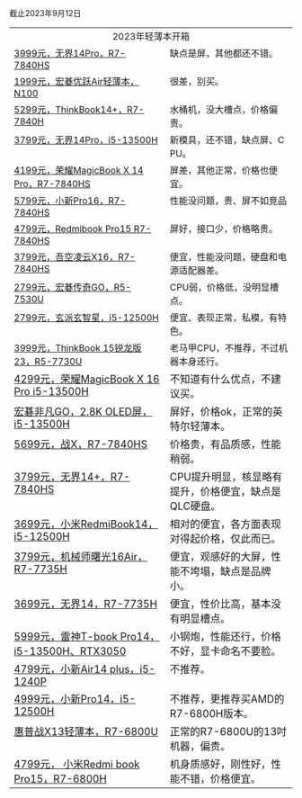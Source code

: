 截止2023年9月12日
<table>
  <tbody>
    <tr><td valign="middle" rowspan="1" colspan="2" style="word-break: break-all;" align="center">2023年轻薄本开箱</td></tr>
    <tr><td valign="top" colspan="1" rowspan="1"><a target="_blank" href="http://mp.weixin.qq.com/s?__biz=MzA5MzcxNjQwNw==&amp;mid=2649911539&amp;idx=1&amp;sn=68ce759fc97adcd044c20aa4db24d5dc&amp;chksm=885f7a2bbf28f33d4dd15364353728db0dcb9663d6edda00c47600f6e7c7f54257641a61583e&amp;scene=21#wechat_redirect" textvalue="3999元，无界14Pro，R7-7840HS" linktype="text" imgurl="" imgdata="null" data-itemshowtype="0" tab="innerlink" data-linktype="2" hasload="1">3999元，无界14Pro，R7-7840HS</a><br></td><td valign="top" colspan="1" rowspan="1" style="word-break: break-all;">缺点是屏，其他都还不错。<br></td></tr>
    <tr><td valign="top" colspan="1" rowspan="1"><a target="_blank" href="http://mp.weixin.qq.com/s?__biz=MzA5MzcxNjQwNw==&amp;mid=2649911096&amp;idx=1&amp;sn=88af95611777632b29dc4ed02b9d340d&amp;chksm=885f65e0bf28ecf6a1a8b885e277bc6cc42db9703383469e051b23d5c13a9feec50c013ec903&amp;scene=21#wechat_redirect" textvalue="1999元，宏碁优跃Air轻薄本，N100" linktype="text" imgurl="" imgdata="null" data-itemshowtype="0" tab="innerlink" data-linktype="2" hasload="1">1999元，宏碁优跃Air轻薄本，N100</a><br></td><td valign="top" colspan="1" rowspan="1" style="word-break: break-all;">很差，别买。<br></td>
    </tr><tr><td valign="top" colspan="1" rowspan="1"><a target="_blank" href="http://mp.weixin.qq.com/s?__biz=MzA5MzcxNjQwNw==&amp;mid=2649910940&amp;idx=1&amp;sn=dc1aaaa723046553f3810e4efe0fa3d2&amp;chksm=885f6444bf28ed5246094d36af2b4cac7e92ce07ab15172c05c2c617c66c2c9c03d78b9a455f&amp;scene=21#wechat_redirect" textvalue="5299元，ThinkBook14+，R7-7840H" linktype="text" imgurl="" imgdata="null" data-itemshowtype="0" tab="innerlink" data-linktype="2" hasload="1">5299元，ThinkBook14+，R7-7840H</a><br></td><td valign="top" colspan="1" rowspan="1" style="word-break: break-all;">水桶机，没大槽点，价格偏贵。<br></td></tr>
    <tr><td valign="top" colspan="1" rowspan="1"><a target="_blank" href="http://mp.weixin.qq.com/s?__biz=MzA5MzcxNjQwNw==&amp;mid=2649910619&amp;idx=1&amp;sn=6824e7497e81dcfd0b5ff0e18f5dab02&amp;chksm=885f6783bf28ee95e4475e16a7f275eb8ae6faf6c009b82117ac1503a6f7c16713affbb7b695&amp;scene=21#wechat_redirect" textvalue="3799元，无界14Pro，i5-13500H" linktype="text" imgurl="" imgdata="null" data-itemshowtype="0" tab="innerlink" data-linktype="2" hasload="1">3799元，无界14Pro，i5-13500H</a><br></td><td valign="top" colspan="1" rowspan="1" style="word-break: break-all;">新模具，还不错，缺点屏、CPU。<br></td></tr>
    <tr><td valign="top" colspan="1" rowspan="1"><a target="_blank" href="http://mp.weixin.qq.com/s?__biz=MzA5MzcxNjQwNw==&amp;mid=2649910449&amp;idx=1&amp;sn=0157ed25a9e58d8e693a01da2adfbaab&amp;chksm=885f6669bf28ef7f6231d0745de3fce0ab63595aaf00a0d3cd6bf357cc0c11ee4a5db487fb2e&amp;scene=21#wechat_redirect" textvalue="4199元，荣耀MagicBook X 14 Pro，R7-7840HS" linktype="text" imgurl="" imgdata="null" data-itemshowtype="0" tab="innerlink" data-linktype="2" hasload="1">4199元，荣耀MagicBook X 14 Pro，R7-7840HS</a><br></td><td valign="top" colspan="1" rowspan="1" style="word-break: break-all;">屏差，其他正常，价格也便宜。<br></td>
    </tr><tr><td valign="top" colspan="1" rowspan="1"><a target="_blank" href="http://mp.weixin.qq.com/s?__biz=MzA5MzcxNjQwNw==&amp;mid=2649910391&amp;idx=1&amp;sn=8c6e2a1af72baabebbf4cd4cc3a6c493&amp;chksm=885f66afbf28efb9d81d12da5c4e424f7f5595f638de5ec6953abadf619a0539cad181f4b431&amp;scene=21#wechat_redirect" textvalue="5799元，小新Pro16，R7-7840HS" linktype="text" imgurl="" imgdata="null" data-itemshowtype="0" tab="innerlink" data-linktype="2" hasload="1">5799元，小新Pro16，R7-7840HS</a><br></td><td valign="top" colspan="1" rowspan="1" style="word-break: break-all;">性能没问题，贵、屏不如竞品<br></td></tr>
    <tr><td valign="top" colspan="1" rowspan="1"><a target="_blank" href="http://mp.weixin.qq.com/s?__biz=MzA5MzcxNjQwNw==&amp;mid=2649910195&amp;idx=1&amp;sn=c71e09ba73ab0cf88b50277519d24233&amp;chksm=885f616bbf28e87dedb4a489cc8653c547bf907bcf84aca7c7a5d34365ad3e333c9df928cbe9&amp;scene=21#wechat_redirect" textvalue="4799元，Redmibook Pro15 R7-7840HS" linktype="text" imgurl="" imgdata="null" data-itemshowtype="0" tab="innerlink" data-linktype="2" hasload="1">4799元，Redmibook Pro15 R7-7840HS</a><br></td><td valign="top" colspan="1" rowspan="1" style="word-break: break-all;">屏好，接口少，价格略贵。</td></tr>
    <tr><td valign="top" colspan="1" rowspan="1"><a target="_blank" href="http://mp.weixin.qq.com/s?__biz=MzA5MzcxNjQwNw==&amp;mid=2649910028&amp;idx=1&amp;sn=ef2a868356bfd483f08244a899137cfa&amp;chksm=885f61d4bf28e8c2a438485f4cb429ed366d54f23b6f0fe285fa2449f33b31bc7402c3188d1c&amp;scene=21#wechat_redirect" textvalue="3799元，吾空凌云X16，R7-7840HS" linktype="text" imgurl="" imgdata="null" data-itemshowtype="0" tab="innerlink" data-linktype="2" hasload="1">3799元，吾空凌云X16，R7-7840HS</a><br></td><td valign="top" colspan="1" rowspan="1" style="word-break: break-all;">便宜，性能没问题，硬盘和电源适配器差。<br></td></tr>
    <tr><td valign="top" colspan="1" rowspan="1"><a target="_blank" href="http://mp.weixin.qq.com/s?__biz=MzA5MzcxNjQwNw==&amp;mid=2649909494&amp;idx=1&amp;sn=b9482f9bb662c2d78aad5de0282f2e0c&amp;chksm=885f622ebf28eb38b7bc734561acae3357ec8b6f4efefff95042e8a756f8a3f0461f8c078b95&amp;scene=21#wechat_redirect" textvalue="2799元，宏碁传奇GO，R5-7530U" linktype="text" imgurl="" imgdata="null" data-itemshowtype="0" tab="innerlink" data-linktype="2" hasload="1">2799元，宏碁传奇GO，R5-7530U</a><br></td><td valign="top" colspan="1" rowspan="1" style="word-break: break-all;">CPU弱，价格低，没明显槽点。<br></td></tr>
    <tr><td valign="top" colspan="1" rowspan="1"><a target="_blank" href="http://mp.weixin.qq.com/s?__biz=MzA5MzcxNjQwNw==&amp;mid=2649909324&amp;idx=1&amp;sn=b44e09a25e3947a13d1bcacc928d9f19&amp;chksm=885f6294bf28eb829cf9c7587500c49d5547fa8fc1cd0bf654a481a142cd5ac2eec6a8059aac&amp;scene=21#wechat_redirect" textvalue="2799元，玄派玄智星，i5-12500H" linktype="text" imgurl="" imgdata="null" data-itemshowtype="0" tab="innerlink" data-linktype="2" hasload="1">2799元，玄派玄智星，i5-12500H</a><br></td><td valign="top" colspan="1" rowspan="1" style="word-break: break-all;">便宜、表现正常，私模，有特色。<br></td></tr>
    <tr><td valign="top" colspan="1" rowspan="1"><a target="_blank" href="http://mp.weixin.qq.com/s?__biz=MzA5MzcxNjQwNw==&amp;mid=2649909117&amp;idx=1&amp;sn=4487fb35e4cd35c0859f3bb80c8fe187&amp;chksm=885f6da5bf28e4b3155a985542a6c20d9cf5ce3c4c811497e16286d96521a5e823ab29c5c850&amp;scene=21#wechat_redirect" textvalue="3999元，ThinkBook 15锐龙版23，R5-7730U" linktype="text" imgurl="" imgdata="null" data-itemshowtype="0" tab="innerlink" data-linktype="2" hasload="1">3999元，ThinkBook 15锐龙版23，R5-7730U</a><br></td><td valign="top" colspan="1" rowspan="1" style="word-break: break-all;">老马甲CPU，不推荐，不过机器本身还行。<br></td></tr>
    <tr><td valign="top" colspan="1" rowspan="1"><a target="_blank" href="http://mp.weixin.qq.com/s?__biz=MzA5MzcxNjQwNw==&amp;mid=2649908620&amp;idx=1&amp;sn=92906d7778d70ab196ac28511bb8c18f&amp;chksm=885f6f54bf28e642b5bdcae25c12219e7fb8044393b4f5dd6ca75a20c291fb43ad10bebf440b&amp;scene=21#wechat_redirect" textvalue="4299元，荣耀MagicBook X 16 Pro i5-13500H" linktype="text" imgurl="" imgdata="null" data-itemshowtype="0" tab="innerlink" data-linktype="2" style="font-size: 18px;" hasload="1"><span style="font-size: 18px;">4299元，荣耀MagicBook X 16 Pro i5-13500H</span></a><br></td><td valign="top" colspan="1" rowspan="1" style="word-break: break-all;"><span style="font-size: 18px;">不知道有什么优点，不建议买。<br></span></td></tr>
    <tr><td valign="top" colspan="1" rowspan="1"><a target="_blank" href="http://mp.weixin.qq.com/s?__biz=MzA5MzcxNjQwNw==&amp;mid=2649908559&amp;idx=1&amp;sn=8ce4545769fd89f65cba31af9134a6ac&amp;chksm=885f6f97bf28e68139751257e17596424006658c2910f030c65d5a323c5e82e6a302fca67884&amp;scene=21#wechat_redirect" textvalue="宏碁非凡GO，2.8K OLED屏，i5-13500H" linktype="text" imgurl="" imgdata="null" data-itemshowtype="0" tab="innerlink" data-linktype="2" style="font-size: 18px;" hasload="1"><span style="font-size: 18px;">宏碁非凡GO，2.8K OLED屏，i5-13500H</span></a><br></td><td valign="top" colspan="1" rowspan="1" style="word-break: break-all;"><span style="font-size: 18px;">屏好，价格ok，正常的英特尔轻薄本。<br></span></td></tr>
    <tr><td valign="top" colspan="1" rowspan="1"><a target="_blank" href="http://mp.weixin.qq.com/s?__biz=MzA5MzcxNjQwNw==&amp;mid=2649908488&amp;idx=1&amp;sn=d2b6fb2cd410dbd3db21ac25f04fdec0&amp;chksm=885f6fd0bf28e6c65e56510f5091321c71688c168e42a075e77d807bee057a7a5e84f2f8d6c9&amp;scene=21#wechat_redirect" textvalue="5699元，战X，R7-7840HS" linktype="text" imgurl="" imgdata="null" data-itemshowtype="0" tab="innerlink" data-linktype="2" style="font-size: 18px;" hasload="1"><span style="font-size: 18px;">5699元，战X，R7-7840HS</span></a><br></td><td valign="top" colspan="1" rowspan="1" style="word-break: break-all;"><span style="font-size: 18px;">价格贵，有品质感，性能稍弱。<br></span></td></tr>
    <tr><td valign="top" colspan="1" rowspan="1"><a target="_blank" href="http://mp.weixin.qq.com/s?__biz=MzA5MzcxNjQwNw==&amp;mid=2649908072&amp;idx=1&amp;sn=4b18718cbc80bc0e94a56d3203540943&amp;chksm=885f69b0bf28e0a6304ceb941ad204d380af446c5f4b7546415a24768ad70cdef6c6cb2c7d72&amp;scene=21#wechat_redirect" textvalue="3799元，无界14+，R7-7840HS" linktype="text" imgurl="" imgdata="null" data-itemshowtype="0" tab="innerlink" data-linktype="2" style="font-size: 18px;" hasload="1"><span style="font-size: 18px;">3799元，无界14+，R7-7840HS</span></a><br></td><td valign="top" colspan="1" rowspan="1" style="word-break: break-all;"><span style="font-size: 18px;">CPU提升明显，核显略有提升，价格便宜，缺点是QLC硬盘。<br></span></td></tr>
    <tr><td valign="top" colspan="1" rowspan="1"><a target="_blank" href="http://mp.weixin.qq.com/s?__biz=MzA5MzcxNjQwNw==&amp;mid=2649907876&amp;idx=1&amp;sn=6c118b7fb4997a63c698de83bee606f3&amp;chksm=885f687cbf28e16a071e6a9af50d266a1877348683b2238e53bf9cebe94f3f53b57123861b4b&amp;scene=21#wechat_redirect" textvalue="3699元，小米RedmiBook14，i5-12500H" linktype="text" imgurl="" imgdata="null" data-itemshowtype="0" tab="innerlink" data-linktype="2" style="font-size: 18px;" hasload="1"><span style="font-size: 18px;">3699元，小米RedmiBook14，i5-12500H</span></a><br></td><td valign="top" colspan="1" rowspan="1" style="word-break: break-all;"><span style="font-size: 18px;">相对的便宜，各方面表现对得起价格，仅此而已。<br></span></td></tr>
    <tr><td valign="top" colspan="1" rowspan="1"><a target="_blank" href="http://mp.weixin.qq.com/s?__biz=MzA5MzcxNjQwNw==&amp;mid=2649907720&amp;idx=1&amp;sn=dfd28209465cbe4eba023b5cf9abe6ff&amp;chksm=885f68d0bf28e1c685549fa9cd78e83edeb2b4bb0a66ee56b7089cd9795560b8d4b8a0320b2c&amp;scene=21#wechat_redirect" textvalue="3799元，机械师曙光16Air，R7-7735H" linktype="text" imgurl="" imgdata="null" data-itemshowtype="0" tab="innerlink" data-linktype="2" style="font-size: 18px;" hasload="1"><span style="font-size: 18px;">3799元，机械师曙光16Air，R7-7735H</span></a><br></td><td valign="top" colspan="1" rowspan="1" style="word-break: break-all;"><span style="font-size: 18px;">便宜，观感好的大屏，性能不垮塌，缺点是品牌小。<br></span></td></tr>
    <tr><td valign="top" colspan="1" rowspan="1"><a target="_blank" href="http://mp.weixin.qq.com/s?__biz=MzA5MzcxNjQwNw==&amp;mid=2649905780&amp;idx=1&amp;sn=7acb41dacabaea52af2b9f52179844d2&amp;chksm=885f50acbf28d9ba17dad1a59771edc1993a9fe54b308a93b20f9223c9511c1c5e77967c4c42&amp;scene=21#wechat_redirect" textvalue="3699元，无界14，R7-7735H" linktype="text" imgurl="" imgdata="null" data-itemshowtype="0" tab="innerlink" data-linktype="2" style="font-size: 18px;" hasload="1"><span style="font-size: 18px;">3699元，无界14，R7-7735H</span></a><br></td><td valign="top" colspan="1" rowspan="1" style="word-break: break-all;"><span style="font-size: 18px;">便宜，性价比高，基本没有明显槽点。<br></span></td></tr>
    <tr><td valign="top" colspan="1" rowspan="1"><a target="_blank" href="http://mp.weixin.qq.com/s?__biz=MzA5MzcxNjQwNw==&amp;mid=2649905721&amp;idx=1&amp;sn=d49894dad11eb3d2745de46aec3b76a7&amp;chksm=885f50e1bf28d9f7378b9bfc2b86ff842705f351c357f11877a50ad36bb79d9e69715c34f61a&amp;scene=21#wechat_redirect" textvalue="5999元，雷神T-book Pro14，i5-13500H、RTX3050" linktype="text" imgurl="" imgdata="null" data-itemshowtype="0" tab="innerlink" data-linktype="2" style="font-size: 18px;" hasload="1"><span style="font-size: 18px;">5999元，雷神T-book Pro14，i5-13500H、RTX3050</span></a><br></td><td valign="top" colspan="1" rowspan="1" style="word-break: break-all;"><span style="font-size: 18px;">小钢炮，性能还行，价格不好，显卡命名不要脸。<br></span></td></tr>
    <tr><td valign="top" colspan="1" rowspan="1"><a target="_blank" href="http://mp.weixin.qq.com/s?__biz=MzA5MzcxNjQwNw==&amp;mid=2649903422&amp;idx=1&amp;sn=65ea0ab7a0e99ac48b282f0699195971&amp;chksm=885f5be6bf28d2f0e4e9e5ef85ae5b7f8ee65d95d662b1d2b75bd4ad76f2a277516b01108331&amp;scene=21#wechat_redirect" textvalue="4799元，小新Air14 plus，i5-1240P" linktype="text" imgurl="" imgdata="null" data-itemshowtype="0" tab="innerlink" data-linktype="2" style="font-size: 18px;" hasload="1"><span style="font-size: 18px;">4799元，小新Air14 plus，i5-1240P</span></a><br></td><td valign="top" colspan="1" rowspan="1" style="word-break: break-all;"><span style="font-size: 18px;">不推荐。<br></span></td></tr>
    <tr><td valign="top" colspan="1" rowspan="1"><a target="_blank" href="http://mp.weixin.qq.com/s?__biz=MzA5MzcxNjQwNw==&amp;mid=2649903356&amp;idx=1&amp;sn=f7e11c701710bac67de13659561c95ec&amp;chksm=885f5a24bf28d332f0d25a8ccbc1bf0d036826803de35c52e27ca71c0dceea4c42324039f92e&amp;scene=21#wechat_redirect" textvalue="4999元，小新Pro14，i5-12500H" linktype="text" imgurl="" imgdata="null" data-itemshowtype="0" tab="innerlink" data-linktype="2" style="font-size: 18px;" hasload="1"><span style="font-size: 18px;">4999元，小新Pro14，i5-12500H</span></a><br></td><td valign="top" colspan="1" rowspan="1" style="word-break: break-all;"><span style="font-size: 18px;">不推荐，更推荐买AMD的R7-6800H版本。<br></span></td></tr>
    <tr><td valign="top" colspan="1" rowspan="1"><a target="_blank" href="http://mp.weixin.qq.com/s?__biz=MzA5MzcxNjQwNw==&amp;mid=2649903254&amp;idx=1&amp;sn=f80cade83266be1574158c09190b66ae&amp;chksm=885f5a4ebf28d35803bdd23e139981a6aa94f665920484fabf0983ba2750acbf18dcd8b131a7&amp;scene=21#wechat_redirect" textvalue="惠普战X13轻薄本，R7-6800U" linktype="text" imgurl="" imgdata="null" data-itemshowtype="0" tab="innerlink" data-linktype="2" style="font-size: 18px;" hasload="1"><span style="font-size: 18px;">惠普战X13轻薄本，R7-6800U</span></a><br></td><td valign="top" colspan="1" rowspan="1" style="word-break: break-all;"><span style="font-size: 18px;">正常的R7-6800U的13吋机器，偏贵。<br></span></td></tr>
    <tr><td valign="top" colspan="1" rowspan="1"><a target="_blank" href="http://mp.weixin.qq.com/s?__biz=MzA5MzcxNjQwNw==&amp;mid=2649902287&amp;idx=1&amp;sn=eb3dbba8e2d7068bf21f944476d7c04b&amp;chksm=885f4617bf28cf0101611fa478078cd1ed9b5ab2633ac358a70a10466966e2daa91259ba80ee&amp;scene=21#wechat_redirect" textvalue="4799元，	 小米Redmi book Pro15，R7-6800H" linktype="text" imgurl="" imgdata="null" data-itemshowtype="0" tab="innerlink" data-linktype="2" style="font-size: 18px;" hasload="1"><span style="font-size: 18px;">4799元，	 小米Redmi book Pro15，R7-6800H</span></a><br></td><td valign="top" colspan="1" rowspan="1" style="word-break: break-all;"><span style="font-size: 18px;">机身质感好，刚性好，性能不错，价格便宜。<br></span></td></tr>
  </tbody>
</table>
